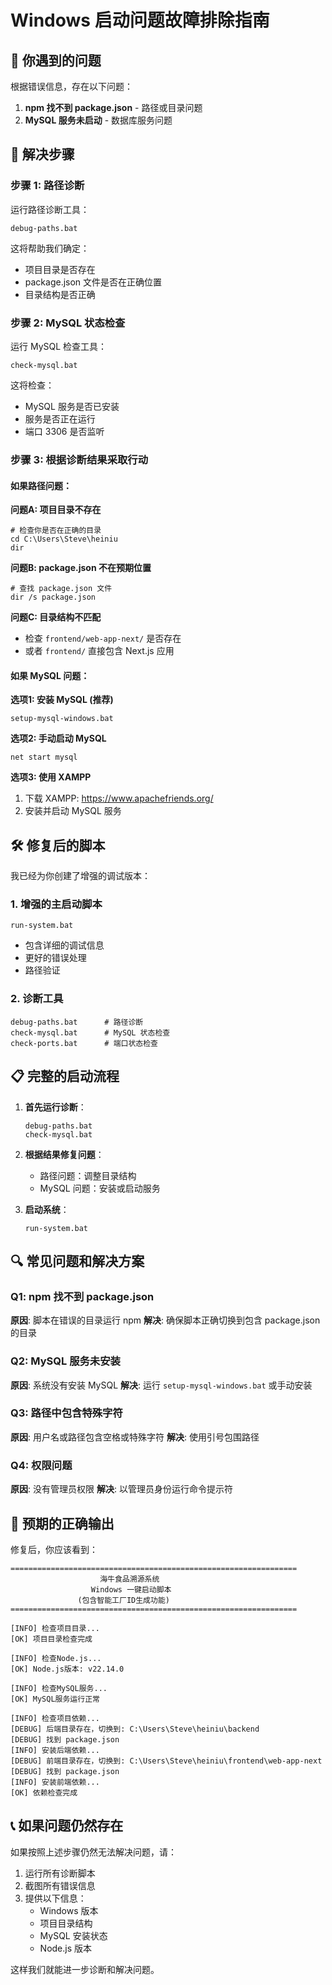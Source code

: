 # Windows 启动问题故障排除指南

## 🚨 你遇到的问题

根据错误信息，存在以下问题：

1. **npm 找不到 package.json** - 路径或目录问题
2. **MySQL 服务未启动** - 数据库服务问题

## 🔧 解决步骤

### 步骤 1: 路径诊断

运行路径诊断工具：
```batch
debug-paths.bat
```

这将帮助我们确定：
- 项目目录是否存在
- package.json 文件是否在正确位置
- 目录结构是否正确

### 步骤 2: MySQL 状态检查

运行 MySQL 检查工具：
```batch
check-mysql.bat
```

这将检查：
- MySQL 服务是否已安装
- 服务是否正在运行
- 端口 3306 是否监听

### 步骤 3: 根据诊断结果采取行动

#### 如果路径问题：

**问题A: 项目目录不存在**
```batch
# 检查你是否在正确的目录
cd C:\Users\Steve\heiniu
dir
```

**问题B: package.json 不在预期位置**
```batch
# 查找 package.json 文件
dir /s package.json
```

**问题C: 目录结构不匹配**
- 检查 `frontend/web-app-next/` 是否存在
- 或者 `frontend/` 直接包含 Next.js 应用

#### 如果 MySQL 问题：

**选项1: 安装 MySQL (推荐)**
```batch
setup-mysql-windows.bat
```

**选项2: 手动启动 MySQL**
```batch
net start mysql
```

**选项3: 使用 XAMPP**
1. 下载 XAMPP: https://www.apachefriends.org/
2. 安装并启动 MySQL 服务

## 🛠️ 修复后的脚本

我已经为你创建了增强的调试版本：

### 1. 增强的主启动脚本
```batch
run-system.bat
```
- 包含详细的调试信息
- 更好的错误处理
- 路径验证

### 2. 诊断工具
```batch
debug-paths.bat      # 路径诊断
check-mysql.bat      # MySQL 状态检查
check-ports.bat      # 端口状态检查
```

## 📋 完整的启动流程

1. **首先运行诊断**：
   ```batch
   debug-paths.bat
   check-mysql.bat
   ```

2. **根据结果修复问题**：
   - 路径问题：调整目录结构
   - MySQL 问题：安装或启动服务

3. **启动系统**：
   ```batch
   run-system.bat
   ```

## 🔍 常见问题和解决方案

### Q1: npm 找不到 package.json
**原因**: 脚本在错误的目录运行 npm
**解决**: 确保脚本正确切换到包含 package.json 的目录

### Q2: MySQL 服务未安装
**原因**: 系统没有安装 MySQL
**解决**: 运行 `setup-mysql-windows.bat` 或手动安装

### Q3: 路径中包含特殊字符
**原因**: 用户名或路径包含空格或特殊字符
**解决**: 使用引号包围路径

### Q4: 权限问题
**原因**: 没有管理员权限
**解决**: 以管理员身份运行命令提示符

## 🎯 预期的正确输出

修复后，你应该看到：

```
================================================================
                    海牛食品溯源系统
                  Windows 一键启动脚本
               (包含智能工厂ID生成功能)
================================================================

[INFO] 检查项目目录...
[OK] 项目目录检查完成

[INFO] 检查Node.js...
[OK] Node.js版本: v22.14.0

[INFO] 检查MySQL服务...
[OK] MySQL服务运行正常

[INFO] 检查项目依赖...
[DEBUG] 后端目录存在，切换到: C:\Users\Steve\heiniu\backend
[DEBUG] 找到 package.json
[INFO] 安装后端依赖...
[DEBUG] 前端目录存在，切换到: C:\Users\Steve\heiniu\frontend\web-app-next
[DEBUG] 找到 package.json
[INFO] 安装前端依赖...
[OK] 依赖检查完成
```

## 📞 如果问题仍然存在

如果按照上述步骤仍然无法解决问题，请：

1. 运行所有诊断脚本
2. 截图所有错误信息
3. 提供以下信息：
   - Windows 版本
   - 项目目录结构
   - MySQL 安装状态
   - Node.js 版本

这样我们就能进一步诊断和解决问题。